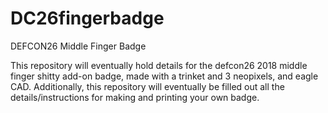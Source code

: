 # DC26fingerbadge
DEFCON26 Middle Finger Badge

This repository will eventually hold details for the defcon26 2018 middle finger shitty add-on badge, made with a trinket and 3 neopixels, and eagle CAD. Additionally, this repository will eventually be filled out all the details/instructions for making and printing your own badge. 
